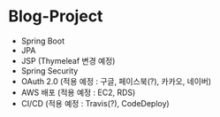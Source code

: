 # Blog-Project
- Spring Boot
- JPA
- JSP (Thymeleaf 변경 예정)
- Spring Security
- OAuth 2.0 (적용 예정 : 구글, 페이스북(?), 카카오, 네이버)
- AWS 배포 (적용 예정 : EC2, RDS)
- CI/CD (적용 예정 : Travis(?), CodeDeploy)
